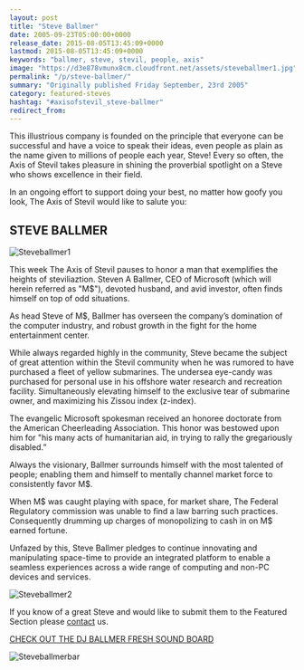 ```yaml
---
layout: post
title: "Steve Ballmer"
date: 2005-09-23T05:00:00+0000
release_date: 2015-08-05T13:45:09+0000
lastmod: 2015-08-05T13:45:09+0000
keywords: "ballmer, steve, stevil, people, axis"
image: "https://d3e878vmunx8cm.cloudfront.net/assets/steveballmer1.jpg"
permalink: "/p/steve-ballmer/"
summary: "Originally published Friday September, 23rd 2005"
category: featured-steves
hashtag: "#axisofstevil_steve-ballmer"
redirect_from:
---
```


[id_1]: https://d3e878vmunx8cm.cloudfront.net/assets/steveballmer1.jpg "Steveballmer1"[id_2]: https://d3e878vmunx8cm.cloudfront.net/assets/steveballmer2.jpg "Steveballmer2"[id_3]: https://d3e878vmunx8cm.cloudfront.net/assets/stevebalmermural.gif "Steveballmerbar"
This illustrious company is founded on the principle that everyone can be successful and have a voice to speak their ideas, even people as plain as the name given to millions of people each year, Steve! Every so often, the Axis of Stevil takes pleasure in shining the proverbial spotlight on a Steve who shows excellence in their field.

In an ongoing effort to support doing your best, no matter how goofy you look, The Axis of Stevil would like to salute you:

## STEVE BALLMER ##

![Steveballmer1][id_1]

This week The Axis of Stevil pauses to honor a man that exemplifies the heights of steviliaztion. Steven A Ballmer, CEO of Microsoft (which will herein referred as "M$"), devoted husband, and avid investor, often finds himself on top of odd situations.

As head Steve of M$, Ballmer has overseen the company’s domination of the computer industry, and robust growth in the fight for the home entertainment center.

While always regarded highly in the community, Steve became the subject of great attention within the Stevil community when he was rumored to have purchased a fleet of yellow submarines. The undersea eye-candy was purchased for personal use in his offshore water research and recreation facility. Simultaneously elevating himself to the exclusive tear of submarine owner, and maximizing his Zissou index (z-index).

The evangelic Microsoft spokesman received an honoree doctorate from the American Cheerleading Association. This honor was bestowed upon him for "his many acts of humanitarian aid, in trying to rally the gregariously disabled.”

Always the visionary, Ballmer surrounds himself with the most talented of people; enabling them and himself to mentally channel market force to consistently favor M$.

When M$ was caught playing with space, for market share, The Federal Regulatory commission was unable to find a law barring such practices. Consequently drumming up charges of monopolizing to cash in on M$ earned fortune.

Unfazed by this, Steve Ballmer pledges to continue innovating and manipulating space-time to provide an integrated platform to enable a seamless experiences across a wide range of computing and non-PC devices and services.

![Steveballmer2][id_2]

If you know of a great Steve and would like to submit them to the Featured Section please [contact](/contact) us.

[CHECK OUT THE DJ BALLMER FRESH SOUND BOARD](/p/djsteveballmer "CHECK OUT THE DJ BALLMER FRESH SOUND BOARD")

![Steveballmerbar][id_3]
